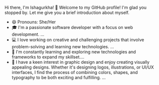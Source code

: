 Hi there, I'm Ishagurkha! 👋
Welcome to my GitHub profile! I'm glad you stopped by. Let me give you a brief introduction about myself. 

- 😄 Pronouns: She/Her
- 🎓 I'm a passionate software developer with a focus on web development. ...
- 💻 I love working on creative and challenging projects that involve problem-solving and learning new technologies. ...
- 🌱 I'm constantly learning and exploring new technologies and frameworks to expand my skillset....
- 🎨 I have a keen interest in graphic design and enjoy creating visually appealing designs. Whether it's designing logos, illustrations, or UI/UX interfaces, I find the process of combining colors, shapes, and typography to be both exciting and fulfilling. ...

<!---

--->
